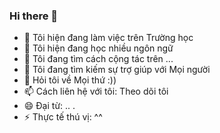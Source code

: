 ### Hi there 👋

<!--
**LeTuanVu-Dev/LeTuanVu-Dev** is a ✨ _special_ ✨ repository because its `README.md` (this file) appears on your GitHub profile.

Here are some ideas to get you started:
-->
<ul>
<li>🔭 Tôi hiện đang làm việc trên Trường học </li>
<li>🌱 Tôi hiện đang học nhiều ngôn ngữ </li>
<li>👯 Tôi đang tìm cách cộng tác trên ... </li>
<li>🤔 Tôi đang tìm kiếm sự trợ giúp với Mọi người </li>
<li>💬 Hỏi tôi về Mọi thứ :)) </li>
<li>📫 Cách liên hệ với tôi: Theo dõi tôi</li>
<li>😄 Đại từ: .. . </li>
<li>⚡ Thực tế thú vị: ^^ </li>
</ul>

